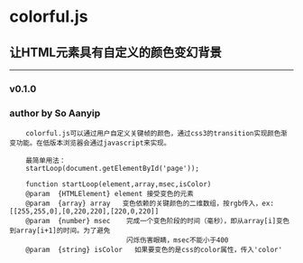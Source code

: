 colorful.js
===================================
让HTML元素具有自定义的颜色变幻背景
----------------------------------- 

----------------------------------- 
### v0.1.0  
### author by So Aanyip

		colorful.js可以通过用户自定义关键帧的颜色，通过css3的transition实现颜色渐变功能。在低版本浏览器会通过javascript来实现。

		最简单用法：
		startLoop(document.getElementById('page'));

		function startLoop(element,array,msec,isColor)
		@param  {HTMLElement} element 接受变色的元素
		@param  {array} array   变色依赖的关键颜色的二维数组，按rgb传入，ex: [[255,255,0],[0,220,220],[220,0,220]]
		@param  {number} msec    完成一个变色阶段的时间（毫秒），即从array[i]变色到array[i+1]的时间。为了避免
		                         闪烁伤害眼睛，msec不能小于400
		@param  {string} isColor   如果要变色的是css的color属性，传入'color'
	
